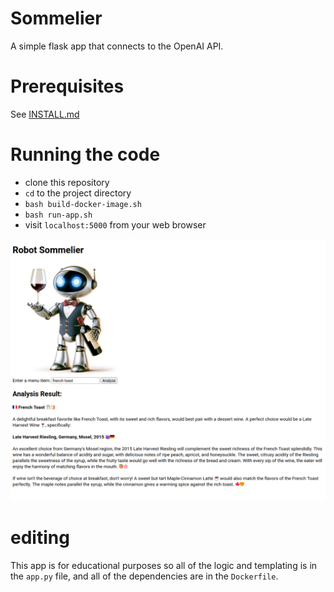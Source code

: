 # Sommelier

A simple flask app that connects to the OpenAI API.

# Prerequisites

See [INSTALL.md](./INSTALL.md)

# Running the code

* clone this repository
* ```cd``` to the project directory
* ```bash build-docker-image.sh```
* ```bash run-app.sh```
* visit ```localhost:5000``` from your web browser

![Screenshot](./screenshot.png)

# editing

This app is for educational purposes so all of the logic and templating is in the ```app.py``` file, and all of the dependencies are in the ```Dockerfile```. 
